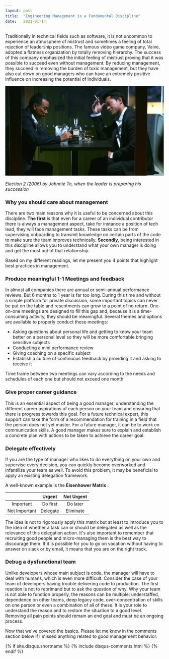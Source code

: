 ```yaml
---
layout: post
title:  "Engineering Management is a Fundamental Discipline"
date:   2021-01-14
---
```


Traditionally in technical fields such as software, it is not uncommon to experience an atmosphere of mistrust and 
sometimes a feeling of total rejection of leadership positions. The famous video game company, Valve, adopted a flatness 
organization by totally removing hierarchy. The success of this company emphasized the initial feeling of mistrust 
proving that it was possible to succeed even without management. By reducing management, they succeed in removing the 
burden of toxic management, but they have also cut down on good managers who can have an extremely positive influence 
on increasing the potential of individuals.

![Logo](/images/election2.jpg)

_Election 2 (2006) by Johnnie To, when the leader is preparing his succession_

### Why you should care about management

There are two main reasons why it is useful to be concerned about this discipline. 
**The first** is that even for a career of an individual contributor there is always a management aspect, take for instance 
a position of tech lead, they will face management tasks. These tasks can be from supervising onboarding to transmit 
knowledge on certain parts of the code to make sure the team improves technically. 
**Secondly**, being interested in this discipline allows you to understand what your own manager is doing and get the most 
out of that relationship. 

Based on my different readings, let me present you 4 points that highlight best practices in management.

### Produce meaningful 1-1 Meetings and feedback

In almost all companies there are annual or semi-annual performance reviews. But 6 months to 1 year is far too long. 
During this time and without a simple platform for private discussion, some important topics can never be put on the 
table and resentments can grow to a point of no return. One-on-one meetings are designed to fill this gap and, because 
it is a time-consuming activity, they should be meaningful. Several themes and options are available to properly 
conduct these meetings:
 
- Asking questions about personal life and getting to know your team better on a personal level 
so they will be more comfortable bringing sensitive subjects
- Conducting a mini performance review
- Giving coaching on  a specific subject
- Establish a culture of continuous feedback by providing it and asking to receive it

Time frame between two meetings can vary according to the needs and schedules of each one but should not 
exceed one month.

### Give proper career guidance

This is an essential aspect of being a good manager, understanding the different career aspirations of each person on 
your team and ensuring that there is progress towards this goal. For a future technical expert, this support can take 
the form of a recommendation for training in a field that the person does not yet master. For a future manager, it can 
be to work on communication skills. A good manager makes sure to explain and establish a concrete plan with actions to 
be taken to achieve the career goal.

### Delegate effectively

If you are the type of manager who likes to do everything on your own and supervise every decision, you can quickly 
become overworked and infantilize your team as well. To avoid this problem, it may be beneficial to apply an existing 
delegation framework. 

A well-known example is the **Eisenhower Matrix** :

|               | Urgent   | Not Urgent |
|:-------------:|:--------:|:----------:|
| Important     | Do first | Do later   |
| Not Important | Delegate | Eliminate  |

The idea is not to rigorously apply this matrix but at least to introduce you to the idea of whether a task can or 
should be delegated as well as the relevance of this delegation action. It's also important to remember that recruiting 
good people and micro-managing them is the best way to discourage them. If it is possible for you to go on vacation 
without having to answer on slack or by email, it means that you are on the right track.

### Debug a dysfunctional team

Unlike developers whose main subject is code, the manager will have to deal with humans, which is even more difficult. 
Consider the case of your team of developers having trouble delivering code to production. The first reaction is not to 
reprimand but to ask the question of why. Why your team is not able to function properly, the reasons can be multiple: 
understaffed, dependence on other teams, deep legacy code, over-concentration of skills on one person or even a 
combination of all of these. It is your role to understand the reason and to restore the situation to a good level. 
Removing all pain points should remain an end goal and must be an ongoing process.

Now that we've covered the basics. Please let me know in the comments section below if I missed anything related to 
good management behavior.

{% if site.disqus.shortname %}
    {% include disqus-comments.html %}
{% endif %}